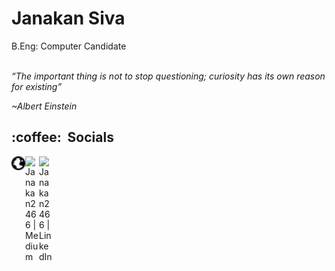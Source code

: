<h1>Janakan Siva</h1>
B.Eng: Computer Candidate </br>

</br>

*<q>The important thing is not to stop questioning; curiosity has its own reason for existing</q> <address>~Albert Einstein</address>*


<h2 align="left">:coffee: &nbsp;Socials</h2>

[<img align="left" alt="Janakan2466 | Website" width="22px" src="https://raw.githubusercontent.com/iconic/open-iconic/master/svg/globe.svg" />][website]
[<img align="left" alt="Janakan2466 | Medium" width="22px" src="https://cdn.jsdelivr.net/npm/simple-icons@v3/icons/medium.svg" />][medium]
[<img align="left" alt="Janakan2466 | LinkedIn" width="22px" src="https://cdn.jsdelivr.net/npm/simple-icons@v3/icons/linkedin.svg" />][linkedin]

[website]: http://jsivaloganathan.me/
[linkedin]: https://www.linkedin.com/in/janakan2466/
[medium]: https://medium.com/@janakan2466

